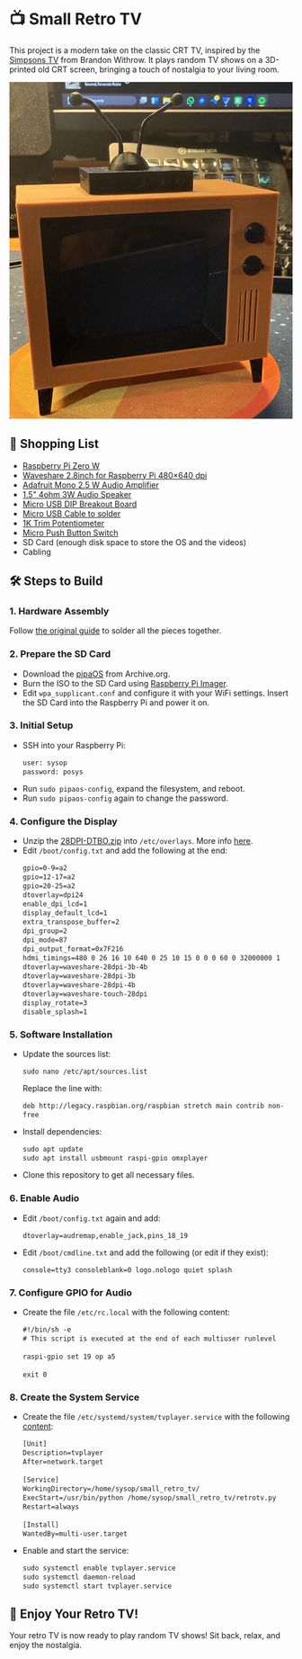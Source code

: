 # 📺 Small Retro TV

This project is a modern take on the classic CRT TV, inspired by the [Simpsons TV](https://withrow.io/simpsons-tv-build-guide-waveshare) from Brandon Withrow. It plays random TV shows on a 3D-printed old CRT screen, bringing a touch of nostalgia to your living room.

![Retro TV](./images/retro_tv.jpg)

## 🛒 Shopping List
- [Raspberry Pi Zero W](https://www.amazon.es/RASPBERRY-PI-ZERO-Ordenador-Sobremesa/dp/B07BHMRTTY)
- [Waveshare 2.8inch for Raspberry Pi 480×640 dpi](https://www.amazon.es/dp/B08LZG5G19)
- [Adafruit Mono 2.5 W Audio Amplifier](https://www.amazon.es/dp/B07YJLNVVD)
- [1.5" 4ohm 3W Audio Speaker](https://www.amazon.es/dp/B01LN8ONG4)
- [Micro USB DIP Breakout Board](https://www.amazon.es/dp/B07WC8W81F)
- [Micro USB Cable to solder](https://www.amazon.es/dp/B0CWP1MCS9)
- [1K Trim Potentiometer](https://www.amazon.es/dp/B09S3FWWW7)
- [Micro Push Button Switch](https://www.amazon.es/dp/B07BFNKLKG)
- SD Card (enough disk space to store the OS and the videos)
- Cabling

## 🛠️ Steps to Build

### 1. Hardware Assembly
Follow [the original guide](https://withrow.io/simpsons-tv-build-guide-waveshare) to solder all the pieces together.

### 2. Prepare the SD Card
- Download the [pipaOS](https://web.archive.org/web/20210519025137/https://pipaos.mitako.eu/download/) from Archive.org.
- Burn the ISO to the SD Card using [Raspberry Pi Imager](https://www.raspberrypi.com/software/).
- Edit `wpa_supplicant.conf` and configure it with your WiFi settings. Insert the SD Card into the Raspberry Pi and power it on.

### 3. Initial Setup
- SSH into your Raspberry Pi:
  ```
  user: sysop
  password: posys
  ```
- Run `sudo pipaos-config`, expand the filesystem, and reboot.
- Run `sudo pipaos-config` again to change the password.

### 4. Configure the Display
- Unzip the [28DPI-DTBO.zip](./resources/28DPI-DTBO.zip) into `/etc/overlays`. More info [here](https://www.waveshare.com/wiki/2.8inch_DPI_LCD).
- Edit `/boot/config.txt` and add the following at the end:
  ```
  gpio=0-9=a2
  gpio=12-17=a2
  gpio=20-25=a2
  dtoverlay=dpi24
  enable_dpi_lcd=1
  display_default_lcd=1
  extra_transpose_buffer=2
  dpi_group=2
  dpi_mode=87
  dpi_output_format=0x7F216
  hdmi_timings=480 0 26 16 10 640 0 25 10 15 0 0 0 60 0 32000000 1
  dtoverlay=waveshare-28dpi-3b-4b
  dtoverlay=waveshare-28dpi-3b
  dtoverlay=waveshare-28dpi-4b
  dtoverlay=waveshare-touch-28dpi
  display_rotate=3
  disable_splash=1
  ```

### 5. Software Installation
- Update the sources list:
  ```
  sudo nano /etc/apt/sources.list
  ```
  Replace the line with:
  ```
  deb http://legacy.raspbian.org/raspbian stretch main contrib non-free
  ```
- Install dependencies:
  ```
  sudo apt update
  sudo apt install usbmount raspi-gpio omxplayer
  ```
- Clone this repository to get all necessary files.

### 6. Enable Audio
- Edit `/boot/config.txt` again and add:
  ```
  dtoverlay=audremap,enable_jack,pins_18_19
  ```
- Edit `/boot/cmdline.txt` and add the following (or edit if they exist):
  ```
  console=tty3 consoleblank=0 logo.nologo quiet splash
  ```

### 7. Configure GPIO for Audio
- Create the file `/etc/rc.local` with the following content:
  ```
  #!/bin/sh -e
  # This script is executed at the end of each multiuser runlevel

  raspi-gpio set 19 op a5

  exit 0
  ```

### 8. Create the System Service
- Create the file `/etc/systemd/system/tvplayer.service` with the following [content](./resources/tvplayer.service):
  ```
  [Unit]
  Description=tvplayer
  After=network.target

  [Service]
  WorkingDirectory=/home/sysop/small_retro_tv/
  ExecStart=/usr/bin/python /home/sysop/small_retro_tv/retrotv.py
  Restart=always

  [Install]
  WantedBy=multi-user.target
  ```
- Enable and start the service:
  ```
  sudo systemctl enable tvplayer.service
  sudo systemctl daemon-reload
  sudo systemctl start tvplayer.service
  ```

## 🎉 Enjoy Your Retro TV!
Your retro TV is now ready to play random TV shows! Sit back, relax, and enjoy the nostalgia.
